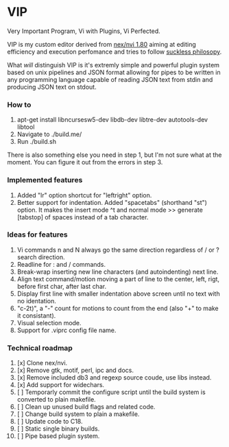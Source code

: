 # VIP

Very Important Program, Vi with Plugins, Vi Perfected.

VIP is my custom editor derived from [nex/nvi 1.80](https://repo.or.cz/nvi.git) aiming at editing efficiency and execution perfomance and tries to follow [suckless philosopy](https://suckless.org/philosophy/).

What *will* distinguish VIP is it's extremly simple and powerful plugin system based on unix pipelines and JSON format allowing for pipes to be written in any programming language capable of reading JSON text from stdin and producing JSON text on stdout.

### How to
1. apt-get install libncursesw5-dev libdb-dev libtre-dev autotools-dev libtool
1. Navigate to ./build.me/
1. Run ./build.sh

There is also something else you need in step 1, but I'm not sure what at the moment. You can figure it out from the errors in step 3.

### Implemented features
1. Added "lr" option shortcut for "leftright" option.
1. Better support for indentation. Added "spacetabs" (shorthand "st") option. It makes the insert mode ^t and normal mode >> generate [tabstop] of spaces instead of a tab character.

### Ideas for features
1. Vi commands n and N always go the same direction regardless of / or ? search direction.
1. Readline for : and / commands.
1. Break-wrap inserting new line characters (and autoindenting) next line.
1. Align text command/motion moving a part of line to the center, left, rigt, before first char, after last char.
1. Display first line with smaller indentation above screen until no text with no identation.
1. "c-2t)", a "-" count for motions to count from the end (also "+" to make it consistant).
1. Visual selection mode.
1. Support for .viprc config file name.

### Technical roadmap
1. [x] Clone nex/nvi.
1. [x] Remove gtk, motif, perl, ipc and docs.
1. [x] Remove included db3 and regexp source coude, use libs instead.
1. [x] Add support for widechars.
1. [ ] Temporarly commit the configure script until the build system is converted to plain makefile.
1. [ ] Clean up unused build flags and related code.
1. [ ] Change build system to plain a makefile.
1. [ ] Update code to C18.
1. [ ] Static single binary builds.
1. [ ] Pipe based plugin system.
